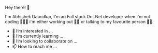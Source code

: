 Hey there! 👋

  I'm Abhishek Daundkar, I'm an Full stack Dot Net developer when i'm not coding 👨🏼‍💻 i'm either working out 💪🏼 or 
   talking to my favourite person 🦹🏻‍.
- 👀 I’m interested in ...
- 🌱 I’m currently learning ...
- 💞️ I’m looking to collaborate on ...
- 📫 How to reach me ...

<!---
Abhishek-Daundkar/Abhishek-Daundkar is a ✨ special ✨ repository because its `README.md` (this file) appears on your GitHub profile.
You can click the Preview link to take a look at your changes.
--->
